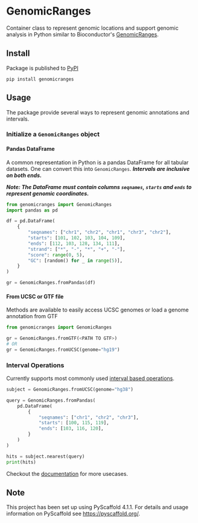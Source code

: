 # GenomicRanges

Container class to represent genomic locations and support genomic analysis in Python similar to Bioconductor's [GenomicRanges](https://bioconductor.org/packages/release/bioc/html/GenomicRanges.html).


## Install

Package is published to [PyPI](https://pypi.org/project/genomicranges/)

```shell
pip install genomicranges
```

## Usage

The package provide several ways to represent genomic annotations and intervals.

### Initialize a `GenomicRanges` object
#### Pandas DataFrame

A common representation in Python is a pandas DataFrame for all tabular datasets. One can convert this into `GenomicRanges`. ***Intervals are inclusive on both ends.***

***Note: The DataFrame must contain columns `seqnames`, `starts` and `ends` to represent genomic coordinates.***

```python
from genomicranges import GenomicRanges
import pandas as pd

df = pd.DataFrame(
    {
        "seqnames": ["chr1", "chr2", "chr1", "chr3", "chr2"],
        "starts": [101, 102, 103, 104, 109],
        "ends": [112, 103, 128, 134, 111],
        "strand": ["*", "-", "*", "+", "-"],
        "score": range(0, 5),
        "GC": [random() for _ in range(5)],
    }
)

gr = GenomicRanges.fromPandas(df)
```

#### From UCSC or GTF file

Methods are available to easily access UCSC genomes or load a genome annotation from GTF

```python
from genomicranges import GenomicRanges

gr = GenomicRanges.fromGTF(<PATH TO GTF>)
# OR 
gr = GenomicRanges.fromUCSC(genome="hg19")
```

### Interval Operations

Currently supports most commonly used [interval based operations](https://bioconductor.org/packages/release/bioc/html/GenomicRanges.html).

```python
subject = GenomicRanges.fromUCSC(genome="hg38")

query = GenomicRanges.fromPandas(
    pd.DataFrame(
        {
            "seqnames": ["chr1", "chr2", "chr3"],
            "starts": [100, 115, 119],
            "ends": [103, 116, 120],
        }
    )
)

hits = subject.nearest(query)
print(hits)
```

Checkout the [documentation](https://biocpy.github.io/GenomicRanges/) for more usecases.


<!-- pyscaffold-notes -->

## Note

This project has been set up using PyScaffold 4.1.1. For details and usage
information on PyScaffold see https://pyscaffold.org/.
